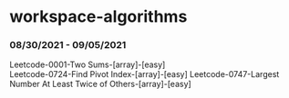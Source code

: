 # workspace-algorithms

### 08/30/2021 - 09/05/2021

Leetcode-0001-Two Sums-[array]-[easy]  
Leetcode-0724-Find Pivot Index-[array]-[easy]
Leetcode-0747-Largest Number At Least Twice of Others-[array]-[easy]

